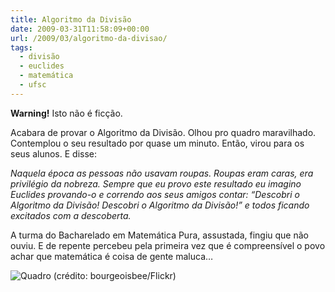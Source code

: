 ```yaml
---
title: Algoritmo da Divisão
date: 2009-03-31T11:58:09+00:00
url: /2009/03/algoritmo-da-divisao/
tags:
  - divisão
  - euclides
  - matemática
  - ufsc
---
```


**Warning!** Isto não é ficção.

Acabara de provar o Algoritmo da Divisão. Olhou pro quadro maravilhado. Contemplou o seu resultado por quase um minuto. Então, virou para os seus alunos. E disse:

_Naquela época as pessoas não usavam roupas. Roupas eram caras, era privilégio da nobreza. Sempre que eu provo este resultado eu imagino Euclides provando-o e correndo aos seus amigos contar: “Descobri o Algoritmo da Divisão! Descobri o Algoritmo da Divisão!” e todos ficando excitados com a descoberta._

A turma do Bacharelado em Matemática Pura, assustada, fingiu que não ouviu. E de repente percebeu pela primeira vez que é compreensível o povo achar que matemática é coisa de gente maluca…

![Quadro (crédito: bourgeoisbee/Flickr)](https://farm4.static.flickr.com/3080/2298566624_cf7fd661a6.jpg)
